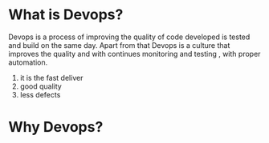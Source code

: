 # What is Devops?
 Devops is a process of improving the  quality of code developed is tested and build on the same day. Apart from that Devops is a culture that improves the quality and with continues monitoring and testing , with proper automation.
 1. it is the fast deliver
 2. good quality
 3. less defects

 # Why Devops?

 
